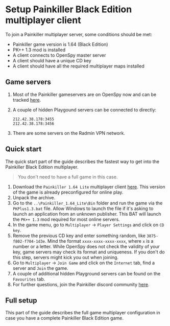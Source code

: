 # Setup Painkiller Black Edition multiplayer client

To join a Painkiller multiplayer server, some conditions should be met:

* Painkiller game version is 1.64 (Black Edition)
* PK++ 1.3 mod is installed
* A client connects to OpenSpy master server
* A client should have a unique CD key
* A client should have all the required multiplayer maps installed

## Game servers

1. Most of the Painkiller gameservers are on OpenSpy now and can be tracked [here](http://beta.openspy.net/en/server-list/painkiller).
2. A couple of hidden Playgound servers can be connected to directly:

    ```
    212.42.38.178:3455
    212.42.38.178:3456
    ```
3. There are some servers on the Radmin VPN network.

## Quick start

The quick start part of the guide describes the fastest way to get into the Painkiller Black Edition multiplayer.

> You don't need to have a full game in this case.

1. Download the `Painkiller 1.64 Lite` multiplayer client [here](https://www.moddb.com/games/painkiller/downloads/painkiller-164-lite-latest-multiplayer-client). This version of the game is already preconfigured for online play.
2. Unpack the archive.
3. Go to the `..\Painkiller_1.64_Lite\Bin` folder and run the game via the `PKPlus1.3.bat` file. Allow Windows to launch the file if it's asking to launch an application from an unknown publisher. This BAT will launch the `PK++ 1.3` mod required for most online servers.
4. In the game menu, go to `Multiplayer` -> `Player Settings` and click on `CD key`.
5. Remove the previous CD key and enter something random, like `3875-f802-f704-1d3e`. Mind the format `xxxx-xxxx-xxxx-xxxx`, where `x` is a number or a letter. While OpenSpy does not check the validity of your key, game servers may check its format and uniqueness. If you don't do this step, servers might kick you out when joining.
6. Go to `Multiplayer` -> `Join Game` and click on the `Internet` tab, find a server and `Join` the game.
7. A couple of additional hidden Playground servers can be found on the `Favourites` tab.
8. For further questions, join the Painkiller discord community [here](https://discord.gg/wWTv9YA).

## Full setup

This part of the guide describes the full game multiplayer configuration in case you have a complete Painkiller Black Edition game.


